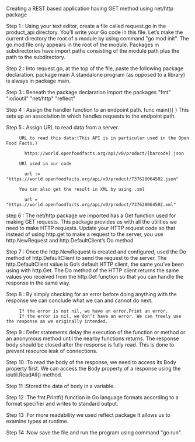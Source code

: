  Creating a REST based application having GET method using net/http package

Step 1 : Using your text editor, create a file called request.go in the product_api directory. You’ll write your Go code in this file.
         Let’s make the current directory the root of a module by using command "go mod init".
         The go.mod file only appears in the root of the module. 
         Packages in subdirectories have import paths consisting of the module path plus the path to the subdirectory.

Step 2 : Into request.go, at the top of the file, paste the following package declaration.
            package main
         A standalone program (as opposed to a library) is always in package main.

Step 3 : Beneath the package declaration import the packages
           "fmt"
	   "io/ioutil"
	   "net/http" 
	   "reflect"

Step 4 : Assign the handler function to an endpoint path.
            func main(){
            }
         This sets up an association in which handles requests to the endpoint path.

Step 5 : Assign URL to read data from a server.
         
         URL to read this data:(This API is in particular used in the Open Food Facts.)
 
           https://world.openfoodfacts.org/api/v0/product/[barcode].json

         URl used in our code 

           url := "https://world.openfoodfacts.org/api/v0/product/737628064502.json"
         
         You can also get the result in XML by using .xml

           url = "https://world.openfoodfacts.org/api/v0/product/737628064502.xml" 

step 6 : The net/http package we imported has a Get function used for making GET requests.
         This package provides us with all the utilities we need to make HTTP requests.
         Update your HTTP request code so that instead of using http.get to make a request to the server, 
         you use http.NewRequest and http.DefaultClient’s Do method

Step 7 : Once the http.NewRequest is created and configured, used the Do method of http.DefaultClient to send the request to the server.
         The http.DefaultClient value is Go’s default HTTP client, the same you’ve been using with http.Get.
         The Do method of the HTTP client returns the same values you received from the http.Get function so that you can handle the response in the same way.

Step 8 : By simply checking for an error before doing anything with the response we can conclude what we can and cannot do next.

         If the error is not nil, we have an error.Print an error.
         If the error is nil, we don’t have an error. We can freely use the response as we originally intended.

Step 9 : Defer statements delay the execution of the function or method or an anonymous method until the nearby functions returns.
         The response body should be closed after the response is fully read. This is done to prevent resource leak of connections.

Step 10 :To read the body of the response, we need to access its Body property first.
         We can access the Body property of a response using the ioutil.ReadAll() method.

Step 11 :Stored the data of body in a variable.

Step 12 :The fmt.Printf() function in Go language formats according to a format specifier and writes to standard output.

Step 13 :For more readability we used reflect package
         It allows us to examine types at runtime.

Step 14 :Now save the file and run the program using command "go run".



          
